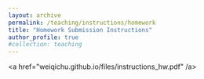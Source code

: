 ```yaml
---
layout: archive
permalink: /teaching/instructions/homework
title: "Homework Submission Instructions"
author_profile: true
#collection: teaching
---
```

<a href="weiqichu.github.io/files/instructions_hw.pdf" /a>

